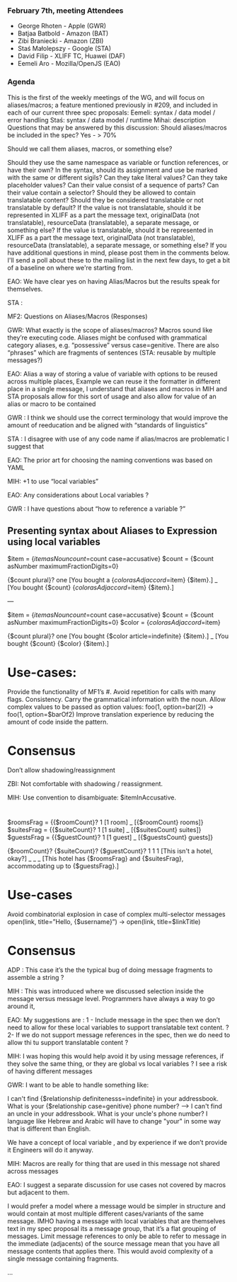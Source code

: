 ### February 7th, meeting Attendees
- George Rhoten - Apple (GWR)
- Batjaa Batbold - Amazon (BAT)
- Zibi Braniecki - Amazon (ZBI)
- Staś Małolepszy - Google (STA)
- David Filip - XLIFF TC, Huawei (DAF)
- Eemeli Aro - Mozilla/OpenJS (EAO)

 ### Agenda 
 
This is the first of the weekly meetings of the WG, and will focus on aliases/macros; a feature mentioned previously in #209, and included in each of our current three spec proposals:
Eemeli: syntax / data model / error handling
Staś: syntax / data model / runtime
Mihai: description
Questions that may be answered by this discussion:
Should aliases/macros be included in the spec?
      Yes - > 70%
 
Should we call them aliases, macros, or something else?
     
Should they use the same namespace as variable or function references, or have their own?
In the syntax, should its assignment and use be marked with the same or different sigils?
Can they take literal values?
Can they take placeholder values?
Can their value consist of a sequence of parts?
Can their value contain a selector?
Should they be allowed to contain translatable content?
Should they be considered translatable or not translatable by default?
If the value is not translatable, should it be represented in XLIFF as a part the message text, originalData (not translatable), resourceData (translatable), a separate message, or something else?
If the value is translatable, should it be represented in XLIFF as a part the message text, originalData (not translatable), resourceData (translatable), a separate message, or something else?
If you have additional questions in mind, please post them in the comments below. I'll send a poll about these to the mailing list in the next few days, to get a bit of a baseline on where we're starting from.
 
EAO: We have clear yes on having Alias/Macros but the results speak for themselves.
 
STA : 
 
MF2: Questions on Aliases/Macros (Responses)
 

GWR: What exactly is the scope of aliases/macros? Macros sound like they’re executing code. Aliases might be confused with grammatical category aliases, e.g. “possessive” versus case=genitive. There are also “phrases” which are fragments of sentences (STA: reusable by multiple messages?)


EAO: Alias a way of storing a value of variable with options to be reused across multiple places, Example we can reuse it the formatter in different place in a single message, I understand that aliases and macros in MIH and STA proposals allow for this sort of usage and also allow for value of an alias or macro to be contained 


GWR : I think we should use the correct terminology that would improve the amount of reeducation and be aligned with “standards of linguistics”

STA : I disagree with use of any code name if alias/macros are problematic I suggest that 

EAO: The prior art for choosing the naming conventions was based on YAML

MIH: +1 to use “local variables”

EAO: Any considerations about Local variables ? 

GWR : I have questions about  “how to reference a variable ?”

## Presenting syntax about Aliases to Expression using local variables 

$item = {$item asNoun count=$count case=accusative}
$count = {$count asNumber maximumFractionDigits=0}

{$count plural}?
    one [You bought a {$color asAdj accord=$item} {$item}.]
    _ [You bought {$count} {$color asAdj accord=$item} {$item}.]

—

$item = {$item asNoun count=$count case=accusative}
$count = {$count asNumber maximumFractionDigits=0}
$color = {$color asAdj accord=$item}

{$count plural}?
    one [You bought {$color article=indefinite} {$item}.]
    _ [You bought {$count} {$color} {$item}.]

# Use-cases:
Provide the functionality of MF1’s #.
Avoid repetition for calls with many flags.
Consistency.
Carry the grammatical information with the noun.
Allow complex values to be passed as option values: foo(1, option=bar(2)) → foo(1, option=$barOf2)
Improve translation experience by reducing the amount of code inside the pattern.

# Consensus
Don’t allow shadowing/reassignment


ZBI: Not comfortable with shadowing / reassignment.

MIH: Use convention to disambiguate: $itemInAccusative.

#

$roomsFrag = {{$roomCount}? 1 [1 room] _ [{$roomCount} rooms]}
$suitesFrag = {{$suiteCount}? 1 [1 suite] _ [{$suitesCount} suites]}
$guestsFrag = {{$guestCount}? 1 [1 guest] _ [{$guestsCount} guests]}

{$roomCount}? {$suiteCount}? {$guestCount}?
    1 1 1 [This isn't a hotel, okay?]
    _ _ _ [This hotel has {$roomsFrag} and {$suitesFrag}, accommodating up to {$guestsFrag}.]

# Use-cases
Avoid combinatorial explosion in case of complex multi-selector messages
open(link, title=”Hello, {$username}”) → open(link, title=$linkTitle) 


# Consensus



ADP : This case it’s the the typical bug of doing message fragments to assemble a string ? 

MIH : This was introduced where we discussed selection inside the message versus message level. Programmers have always a way to go around it,

EAO: My suggestions are : 
1 - Include message in the spec then we don’t need to allow for these local variables to support translatable text content. ?
2- If we do not support message references in the spec, then we do need to allow thi tu support translatable content  ? 

MIH: I was hoping this would help avoid it by using message references, if they solve the same thing, or they are global vs local variables ? I see a risk of having different messages

GWR: I want to be able to handle something like:

I can't find {$relationship definitenesss=indefinite} in your addressbook. What is your {$relationship case=genitive} phone number?
-->
I can't find an uncle in your addressbook. What is your uncle's phone number?
I language like Hebrew and Arabic will have to change "your" in some way that is different than English.

We have a concept of local variable , and by experience if we don’t provide it Engineers will do it anyway. 

MIH: Macros are really for thing that are used in this message not shared across messages

EAO: I suggest a separate discussion for use cases not covered by macros but adjacent to them.
  
I would prefer a model where a message would be simpler in structure and would contain at most multiple different cases/variants of the same message. IMHO having a message with local variables that are themselves text in my spec proposal its a message group, that it’s a flat grouping of messages. Limit message references to only be able to refer to message in the immediate (adjacents) of the source message mean that you have all message contents that applies there. This would avoid complexity of a single message containing fragments.

… 
